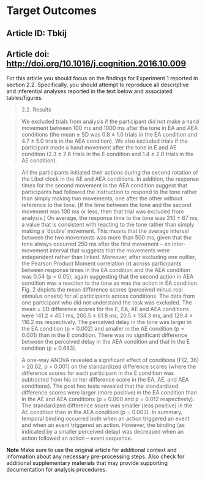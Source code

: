 # Target Outcomes
## Article ID: Tbkij
## Article doi: http://doi.org/10.1016/j.cognition.2016.10.009

For this article you should focus on the findings for Experiment 1 reported in section 2.2. Specifically, you should attempt to reproduce all descriptive and inferential analyses reported in the text below and associated tables/figures:

> 2.2. Results

> We excluded trials from analysis if the participant did not make a hand movement between 100 ms and 1000 ms after the tone in EA and AEA conditions (the mean ± SD was 0.8 ± 1.0 trials in the EA condition and 4.7 ± 5.0 trials in the AEA condition). We also excluded trials if the participant made a hand movement after the tone in E and AE condition (2.3 ± 2.6 trials in the E condition and 1.4 ± 2.0 trials in the AE condition).

> All the participants initiated their actions during the second rotation of the Libet clock in the AE and AEA conditions. In addition, the response times for the second movement in the AEA condition suggest that participants had followed the instruction to respond to the tone rather than simply making two movements, one after the other without reference to the tone. [If the time between the tone and the second movement was 100 ms or less, then that trial was excluded from analysis.] On average, the response time to the tone was 310 ± 67 ms, a value that is consistent with reacting to the tone rather than simply making a ‘double’ movement. This means that the average interval between the two movements was more than 500 ms, given that the tone always occurred 250 ms after the first movement – an inter-movement interval that suggests that the movements were independent rather than linked. Moreover, after excluding one outlier, the Pearson Product Moment correlation (r) across participants between response times in the EA condition and the AEA condition was 0.54 (p < 0.05), again suggesting that the second action in AEA condition was a reaction to the tone as was the action in EA condition. Fig. 2 depicts the mean difference scores (perceived minus real stimulus onsets) for all participants across conditions. The data from one participant who did not understand the task was excluded. The mean ± SD difference scores for the E, EA, AE and AEA conditions were 141.2 ± 45.1 ms, 200.5 ± 61.8 ms, 20.5 ± 134.3 ms, and 129.4 ± 116.2 ms respectively. The perceived delay in the tone was larger in the EA condition (p = 0.002) and smaller in the AE condition (p = 0.001) than in the E condition. There was no significant difference between the perceived delay in the AEA condition and that in the E condition (p = 0.683).

> A one-way ANOVA revealed a significant effect of conditions (F(2, 36) = 20.62, p < 0.001) on the standardized difference scores (where the difference scores for each participant in the E condition was subtracted from his or her difference score in the EA, AE, and AEA conditions). The post hoc tests revealed that the standardized difference scores were larger (more positive) in the EA condition than in the AE and AEA conditions (p = 0.000 and p = 0.012 respectively). The standardized difference score was smaller (less positive) in the AE condition than in the AEA condition (p = 0.003). In summary, temporal binding occurred both when an action triggered an event and when an event triggered an action. However, the binding (as indicated by a smaller perceived delay) was decreased when an action followed an action – event sequence.

**Note**
Make sure to use the original article for additional context and information about any necessary pre-processing steps. Also check for additional supplementary materials that may provide supporting documentation for analysis procedures.

